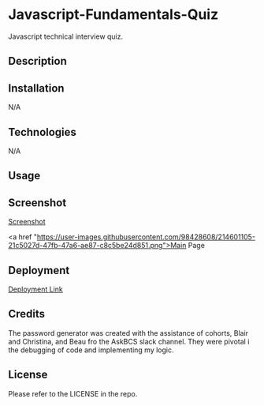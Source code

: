 # Javascript-Fundamentals-Quiz
Javascript technical interview quiz. 

## Description


## Installation

N/A

## Technologies 

N/A

## Usage



## Screenshot

<a href="https://user-images.githubusercontent.com/98428608/212566630-9ba77197-39d7-4c76-ae28-f2b0098ad31a.png">Screenshot</a>
       
<a href "https://user-images.githubusercontent.com/98428608/214601105-21c5027d-47fb-47a6-ae87-c8c5be24d851.png">Main Page</a>

## Deployment

<a href="https://bjthompson12.github.io/Javascript-Fundamentals-Quiz/">Deployment Link</a>

## Credits

The password generator was created with the assistance of cohorts, Blair and Christina, and Beau fro the AskBCS slack channel. They were pivotal i the debugging of code and implementing my logic. 

## License

Please refer to the LICENSE in the repo.
